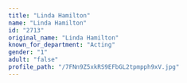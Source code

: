 ```yaml
---
title: "Linda Hamilton"
name: "Linda Hamilton"
id: "2713"
original_name: "Linda Hamilton"
known_for_department: "Acting"
gender: "1"
adult: "false"
profile_path: "/7FNn9Z5xkRS9EFbGL2tpmpph9xV.jpg"
---
```

